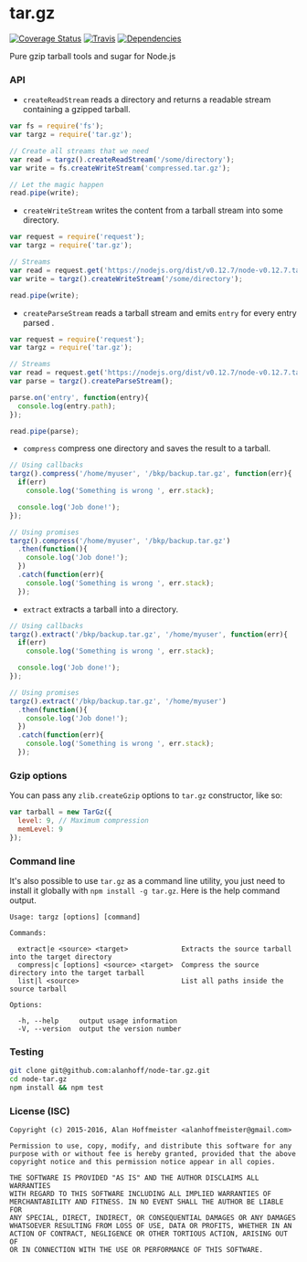 # tar.gz
[![Coverage Status](https://coveralls.io/repos/alanhoff/node-tar.gz/badge.svg?branch=master)][0]
[![Travis](https://travis-ci.org/alanhoff/node-tar.gz.svg)][1]
[![Dependencies](https://david-dm.org/alanhoff/node-tar.gz.svg)][2]

Pure gzip tarball tools and sugar for Node.js

### API

* `createReadStream` reads a directory and returns a readable stream containing
a gzipped tarball.

```javascript
var fs = require('fs');
var targz = require('tar.gz');

// Create all streams that we need
var read = targz().createReadStream('/some/directory');
var write = fs.createWriteStream('compressed.tar.gz');

// Let the magic happen
read.pipe(write);
```

* `createWriteStream` writes the content from a tarball stream into some
directory.

```javascript
var request = require('request');
var targz = require('tar.gz');

// Streams
var read = request.get('https://nodejs.org/dist/v0.12.7/node-v0.12.7.tar.gz');
var write = targz().createWriteStream('/some/directory');

read.pipe(write);
```

* `createParseStream` reads a tarball stream and emits `entry` for every entry
parsed .

```javascript
var request = require('request');
var targz = require('tar.gz');

// Streams
var read = request.get('https://nodejs.org/dist/v0.12.7/node-v0.12.7.tar.gz');
var parse = targz().createParseStream();

parse.on('entry', function(entry){
  console.log(entry.path);
});

read.pipe(parse);
```

* `compress` compress one directory and saves the result to a tarball.

```javascript
// Using callbacks
targz().compress('/home/myuser', '/bkp/backup.tar.gz', function(err){
  if(err)
    console.log('Something is wrong ', err.stack);

  console.log('Job done!');
});

// Using promises
targz().compress('/home/myuser', '/bkp/backup.tar.gz')
  .then(function(){
    console.log('Job done!');
  })
  .catch(function(err){
    console.log('Something is wrong ', err.stack);
  });
```

* `extract` extracts a tarball into a directory.

```javascript
// Using callbacks
targz().extract('/bkp/backup.tar.gz', '/home/myuser', function(err){
  if(err)
    console.log('Something is wrong ', err.stack);

  console.log('Job done!');
});

// Using promises
targz().extract('/bkp/backup.tar.gz', '/home/myuser')
  .then(function(){
    console.log('Job done!');
  })
  .catch(function(err){
    console.log('Something is wrong ', err.stack);
  });
```

### Gzip options

You can pass any `zlib.createGzip` options to `tar.gz` constructor, like so:

```javascript
var tarball = new TarGz({
  level: 9, // Maximum compression
  memLevel: 9
});
```

### Command line

It's also possible to use `tar.gz` as a command line utility, you just need to
install it globally with `npm install -g tar.gz`. Here is the help command
output.

```
Usage: targz [options] [command]

Commands:

  extract|e <source> <target>             Extracts the source tarball into the target directory
  compress|c [options] <source> <target>  Compress the source directory into the target tarball
  list|l <source>                         List all paths inside the source tarball

Options:

  -h, --help     output usage information
  -V, --version  output the version number
```

### Testing

```bash
git clone git@github.com:alanhoff/node-tar.gz.git
cd node-tar.gz
npm install && npm test
```

### License (ISC)

```
Copyright (c) 2015-2016, Alan Hoffmeister <alanhoffmeister@gmail.com>

Permission to use, copy, modify, and distribute this software for any
purpose with or without fee is hereby granted, provided that the above
copyright notice and this permission notice appear in all copies.

THE SOFTWARE IS PROVIDED "AS IS" AND THE AUTHOR DISCLAIMS ALL WARRANTIES
WITH REGARD TO THIS SOFTWARE INCLUDING ALL IMPLIED WARRANTIES OF
MERCHANTABILITY AND FITNESS. IN NO EVENT SHALL THE AUTHOR BE LIABLE FOR
ANY SPECIAL, DIRECT, INDIRECT, OR CONSEQUENTIAL DAMAGES OR ANY DAMAGES
WHATSOEVER RESULTING FROM LOSS OF USE, DATA OR PROFITS, WHETHER IN AN
ACTION OF CONTRACT, NEGLIGENCE OR OTHER TORTIOUS ACTION, ARISING OUT OF
OR IN CONNECTION WITH THE USE OR PERFORMANCE OF THIS SOFTWARE.
```

[0]: https://coveralls.io/github/alanhoff/node-tar.gz
[1]: https://travis-ci.org/alanhoff/node-tar.gz
[2]: https://david-dm.org/alanhoff/node-tar.gz
